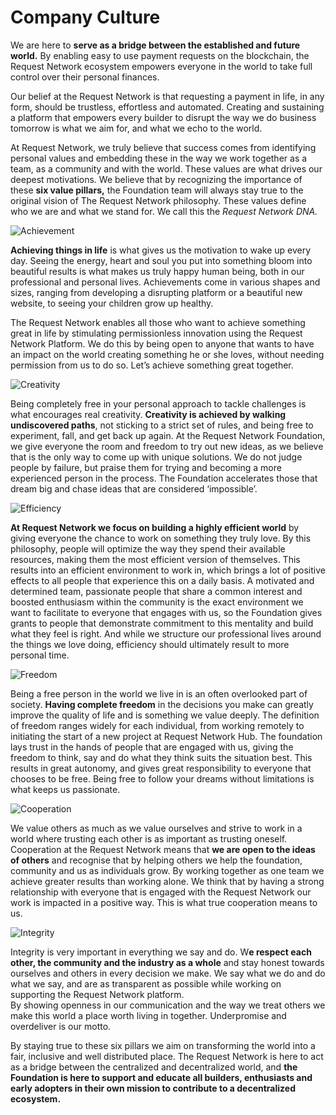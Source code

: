 # Company Culture

We are here to **serve as a bridge between the established and future world.** By enabling easy to use payment requests on the blockchain, the Request Network ecosystem empowers everyone in the world to take full control over their personal finances.

Our belief at the Request Network is that requesting a payment in life, in any form, should be trustless, effortless and automated. Creating and sustaining a platform that empowers every builder to disrupt the way we do business tomorrow is what we aim for, and what we echo to the world.

At Request Network, we truly believe that success comes from identifying personal values and embedding these in the way we work together as a team, as a community and with the world. These values are what drives our deepest motivations. We believe that by recognizing the importance of these **six value pillars,** the Foundation team will always stay true to the original vision of The Request Network philosophy. These values define who we are and what we stand for. We call this the _Request Network DNA._

![Achievement](https://cdn-images-1.medium.com/max/1600/1*KiA-Mp0OkdoSSfL8tSqpWA.png)

**Achieving things in life** is what gives us the motivation to wake up every day. Seeing the energy, heart and soul you put into something bloom into beautiful results is what makes us truly happy human being, both in our professional and personal lives. Achievements come in various shapes and sizes, ranging from developing a disrupting platform or a beautiful new website, to seeing your children grow up healthy.

The Request Network enables all those who want to achieve something great in life by stimulating permissionless innovation using the Request Network Platform. We do this by being open to anyone that wants to have an impact on the world creating something he or she loves, without needing permission from us to do so. Let’s achieve something great together.

![Creativity](https://cdn-images-1.medium.com/max/1600/1*PK3LkwzQK_q9yNSBkBHVKg.png)

Being completely free in your personal approach to tackle challenges is what encourages real creativity. **Creativity is achieved by walking undiscovered paths**, not sticking to a strict set of rules, and being free to experiment, fall, and get back up again. At the Request Network Foundation, we give everyone the room and freedom to try out new ideas, as we believe that is the only way to come up with unique solutions. We do not judge people by failure, but praise them for trying and becoming a more experienced person in the process. The Foundation accelerates those that dream big and chase ideas that are considered ‘impossible’.

![Efficiency](https://cdn-images-1.medium.com/max/1600/1*94Eaa4SlUEYALH5tTlii9Q.png)

**At Request Network we focus on building a highly efficient world** by giving everyone the chance to work on something they truly love. By this philosophy, people will optimize the way they spend their available resources, making them the most efficient version of themselves. This results into an efficient environment to work in, which brings a lot of positive effects to all people that experience this on a daily basis. A motivated and determined team, passionate people that share a common interest and boosted enthusiasm within the community is the exact environment we want to facilitate to everyone that engages with us, so the Foundation gives grants to people that demonstrate commitment to this mentality and build what they feel is right. And while we structure our professional lives around the things we love doing, efficiency should ultimately result to more personal time.

![Freedom](https://cdn-images-1.medium.com/max/1600/1*uou_NnJcId9a1dJZZF1ZZQ.png)

Being a free person in the world we live in is an often overlooked part of society. **Having complete freedom** in the decisions you make can greatly improve the quality of life and is something we value deeply. The definition of freedom ranges widely for each individual, from working remotely to initiating the start of a new project at Request Network Hub. The foundation lays trust in the hands of people that are engaged with us, giving the freedom to think, say and do what they think suits the situation best. This results in great autonomy, and gives great responsibility to everyone that chooses to be free. Being free to follow your dreams without limitations is what keeps us passionate.

![Cooperation](https://cdn-images-1.medium.com/max/1600/1*y--UpIOkXdma4F_pQFEKSw.png)

We value others as much as we value ourselves and strive to work in a world where trusting each other is as important as trusting oneself. Cooperation at the Request Network means that **we are open to the ideas of others** and recognise that by helping others we help the foundation, community and us as individuals grow. By working together as one team we achieve greater results than working alone. We think that by having a strong relationship with everyone that is engaged with the Request Network our work is impacted in a positive way. This is what true cooperation means to us.

![Integrity](https://cdn-images-1.medium.com/max/1600/1*aEFgCuUFi-P_nA8k8RdUjg.png)

Integrity is very important in everything we say and do. W**e respect each other, the community and the industry as a whole** and stay honest towards ourselves and others in every decision we make. We say what we do and do what we say, and are as transparent as possible while working on supporting the Request Network platform.  
By showing openness in our communication and the way we treat others we make this world a place worth living in together. Underpromise and overdeliver is our motto.

By staying true to these six pillars we aim on transforming the world into a fair, inclusive and well distributed place. The Request Network is here to act as a bridge between the centralized and decentralized world, and **the Foundation is here to support and educate all builders, enthusiasts and early adopters in their own mission to contribute to a decentralized ecosystem.**

